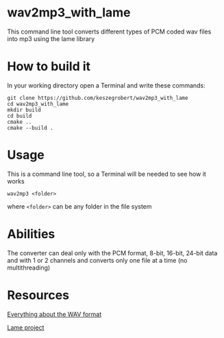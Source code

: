 # wav2mp3_with_lame
This command line tool converts different types of PCM coded wav files into mp3 using the lame library

# How to build it

In your working directory open a Terminal and write these commands:
```
git clone https://github.com/keszegrobert/wav2mp3_with_lame
cd wav2mp3_with_lame
mkdir build
cd build
cmake ..
cmake --build .
```

# Usage

This is a command line tool, so a Terminal will be needed to see how it works
```
wav2mp3 <folder>
```
where `<folder>` can be any folder in the  file system

# Abilities

The converter can deal only with the PCM format, 
8-bit, 16-bit, 24-bit data
and with 1 or 2 channels
and converts only one file at a time (no multithreading)

# Resources

[Everything about the WAV format](https://en.wikipedia.org/wiki/WAV)

[Lame project](https://lame.sourceforge.io/index.php)

